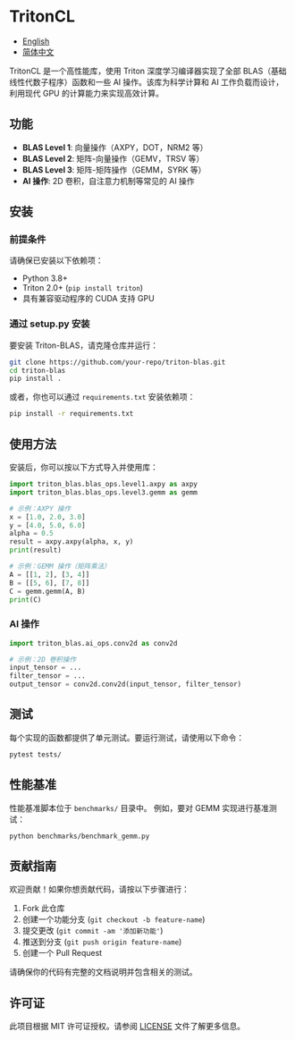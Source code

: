 
# TritonCL
- [English](README.md)
- [简体中文](README_CN.md)

TritonCL 是一个高性能库，使用 Triton 深度学习编译器实现了全部 BLAS（基础线性代数子程序）函数和一些 AI 操作。该库为科学计算和 AI 工作负载而设计，利用现代 GPU 的计算能力来实现高效计算。

## 功能
- **BLAS Level 1**: 向量操作（AXPY，DOT，NRM2 等）
- **BLAS Level 2**: 矩阵-向量操作（GEMV，TRSV 等）
- **BLAS Level 3**: 矩阵-矩阵操作（GEMM，SYRK 等）
- **AI 操作**: 2D 卷积，自注意力机制等常见的 AI 操作

## 安装

### 前提条件
请确保已安装以下依赖项：
- Python 3.8+
- Triton 2.0+ (`pip install triton`)
- 具有兼容驱动程序的 CUDA 支持 GPU

### 通过 setup.py 安装

要安装 Triton-BLAS，请克隆仓库并运行：

```bash
git clone https://github.com/your-repo/triton-blas.git
cd triton-blas
pip install .
```

或者，你也可以通过 `requirements.txt` 安装依赖项：

```bash
pip install -r requirements.txt
```

## 使用方法

安装后，你可以按以下方式导入并使用库：

```python
import triton_blas.blas_ops.level1.axpy as axpy
import triton_blas.blas_ops.level3.gemm as gemm

# 示例：AXPY 操作
x = [1.0, 2.0, 3.0]
y = [4.0, 5.0, 6.0]
alpha = 0.5
result = axpy.axpy(alpha, x, y)
print(result)

# 示例：GEMM 操作（矩阵乘法）
A = [[1, 2], [3, 4]]
B = [[5, 6], [7, 8]]
C = gemm.gemm(A, B)
print(C)
```

### AI 操作

```python
import triton_blas.ai_ops.conv2d as conv2d

# 示例：2D 卷积操作
input_tensor = ...
filter_tensor = ...
output_tensor = conv2d.conv2d(input_tensor, filter_tensor)
```

## 测试

每个实现的函数都提供了单元测试。要运行测试，请使用以下命令：

```bash
pytest tests/
```

## 性能基准

性能基准脚本位于 `benchmarks/` 目录中。 例如，要对 GEMM 实现进行基准测试：

```bash
python benchmarks/benchmark_gemm.py
```

## 贡献指南

欢迎贡献！如果你想贡献代码，请按以下步骤进行：
1. Fork 此仓库
2. 创建一个功能分支 (`git checkout -b feature-name`)
3. 提交更改 (`git commit -am '添加新功能'`)
4. 推送到分支 (`git push origin feature-name`)
5. 创建一个 Pull Request

请确保你的代码有完整的文档说明并包含相关的测试。

## 许可证

此项目根据 MIT 许可证授权。请参阅 [LICENSE](LICENSE) 文件了解更多信息。

